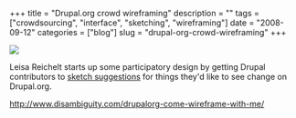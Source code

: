 +++
title = "Drupal.org crowd wireframing"
description = ""
tags = ["crowdsourcing", "interface", "sketching", "wireframing"]
date = "2008-09-12"
categories = ["blog"]
slug = "drupal-org-crowd-wireframing"
+++



  <div class="notebook-screenshot"><a href="http://www.disambiguity.com/drupalorg-come-wireframe-with-me/"><img src="/media/bluga/wt48ca6d5eabb18_0.jpg"/></a></div><p>Leisa Reichelt starts up some participatory design by getting Drupal contributors to <a href="http://www.disambiguity.com/drupalorg-come-wireframe-with-me/">sketch suggestions</a> for things they'd like to see change on Drupal.org.</p>
    
  <a href="http://www.disambiguity.com/drupalorg-come-wireframe-with-me/">http://www.disambiguity.com/drupalorg-come-wireframe-with-me/</a>
